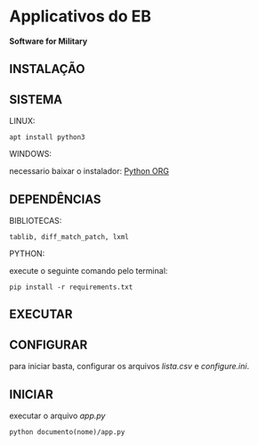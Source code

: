 # Applicativos do EB
**Software for Military**

## INSTALAÇÃO 

SISTEMA
-------

LINUX:

    apt install python3

WINDOWS:

necessario baixar o instalador: [Python ORG](https://www.python.org/downloads/)

DEPENDÊNCIAS
------------

BIBLIOTECAS:

    tablib, diff_match_patch, lxml

PYTHON:

execute o seguinte comando pelo terminal:

    pip install -r requirements.txt

## EXECUTAR 

CONFIGURAR
----------

para iniciar basta, configurar os arquivos *lista.csv* e *configure.ini*.

INICIAR
-------

executar o arquivo _app.py_

    python documento(nome)/app.py
